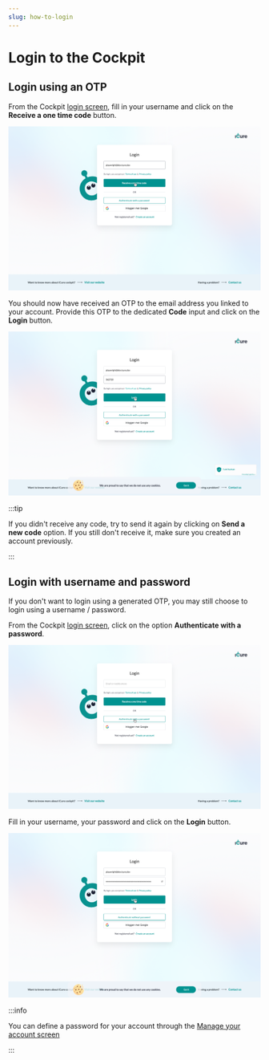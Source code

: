 ```yaml
---
slug: how-to-login
---
```


# Login to the Cockpit

## Login using an OTP
From the Cockpit [login screen](https://cockpit.icure.dev/login), fill in your username and click on the 
**Receive a one time code** button.

![Authenticate with code](./img/authenticate-with-code.png)

You should now have received an OTP to the email address you linked to your account. 
Provide this OTP to the dedicated **Code** input and click on the **Login** button.

![Login form with code](./img/authenticate-with-code-step-2.png)

:::tip

If you didn't receive any code, try to send it again by clicking on **Send a new code** option. 
If you still don't receive it, make sure you created an account previously.

:::


## Login with username and password
If you don't want to login using a generated OTP, you may still choose to login using a username / password. 

From the Cockpit [login screen](https://cockpit.icure.dev/login), click on the option **Authenticate with a password**.

![Authenticate with password](./img/authenticate-with-password.png)

Fill in your username, your password and click on the **Login** button.

![Login form](./img/login-form.png)

:::info

You can define a password for your account through the [Manage your account screen](4_how-to-manage-your-account.md) 

:::
